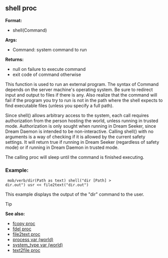 ## shell proc

**Format:**
+   shell(Command)
<!-- -->
**Args:**
+   Command: system command to run
<!-- -->
**Returns:**
+   null on failure to execute command
+   exit code of command otherwise


This function is used to run an external program. The syntax of
Command depends on the server machine\'s operating system. Be sure to
redirect input and output to files if there is any. Also realize that
the command will fail if the program you try to run is not in the path
where the shell expects to find executable files (unless you specify a
full path). 

Since shell() allows arbitrary access to the
system, each call requires authorization from the person hosting the
world, unless running in trusted mode. Authorization is only sought when
running in Dream Seeker, since Dream Daemon is intended to be
non-interactive. Calling shell() with no arguments is a way of checking
if it is allowed by the current safety settings. It will return true if
running in Dream Seeker (regardless of safety mode) or if running in
Dream Daemon in trusted mode. 

The calling proc will sleep until
the command is finished executing.
### Example:

``` dm
 mob/verb/dir(Path as text) shell("dir [Path] >
dir.out") usr << file2text("dir.out") 
```
 

This
example displays the output of the "dir" command to the user.

> [!TIP] 
> **See also:**
> +   [fcopy proc](/ref/proc/fcopy.md) 
> +   [fdel proc](/ref/proc/fdel.md) 
> +   [file2text proc](/ref/proc/file2text.md) 
> +   [process var (world)](/ref/world/var/process.md) 
> +   [system_type var (world)](/ref/world/var/system_type.md) 
> +   [text2file proc](/ref/proc/text2file.md) <!-- -->